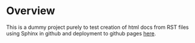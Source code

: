 # Overview

This is a dummy project purely to test creation of html docs from RST files using Sphinx in github and deployment to github pages [here](https://frankdarcy.github.io/test_rst_ghpages/).

